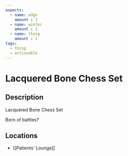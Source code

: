 ```yaml
---
aspects: 
  - name: edge
    amount : 2
  - name: winter
    amount : 1
  - name: thing
    amount : 1
tags:
  - thing
  - actionable
---
```


# Lacquered Bone Chess Set

## Description
Lacquered Bone Chess Set

Born of battles?
## Locations
- [[Patients' Lounge]]